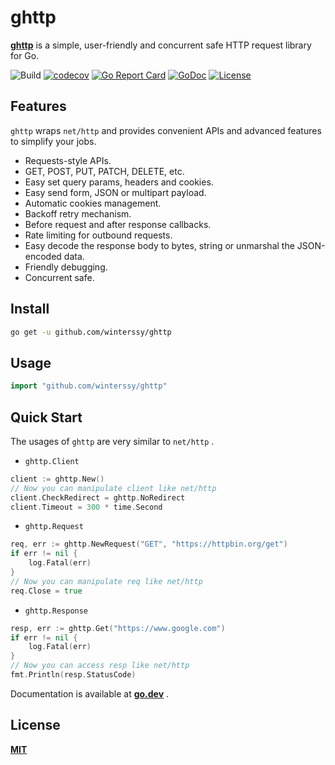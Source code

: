 # ghttp

**[ghttp](https://pkg.go.dev/github.com/winterssy/ghttp)** is a simple, user-friendly and concurrent safe HTTP request library for Go.

![Build](https://img.shields.io/github/workflow/status/winterssy/ghttp/Test/master?logo=appveyor) [![codecov](https://codecov.io/gh/winterssy/ghttp/branch/master/graph/badge.svg)](https://codecov.io/gh/winterssy/ghttp) [![Go Report Card](https://goreportcard.com/badge/github.com/winterssy/ghttp)](https://goreportcard.com/report/github.com/winterssy/ghttp) [![GoDoc](https://img.shields.io/badge/godoc-reference-5875b0)](https://pkg.go.dev/github.com/winterssy/ghttp) [![License](https://img.shields.io/github/license/winterssy/ghttp.svg)](LICENSE)

## Features

`ghttp` wraps `net/http` and provides convenient APIs and advanced features to simplify your jobs.

- Requests-style APIs.
- GET, POST, PUT, PATCH, DELETE, etc.
- Easy set query params, headers and cookies.
- Easy send form, JSON or multipart payload.
- Automatic cookies management.
- Backoff retry mechanism.
- Before request and after response callbacks.
- Rate limiting for outbound requests.
- Easy decode the response body to bytes, string or unmarshal the JSON-encoded data.
- Friendly debugging.
- Concurrent safe.

## Install

```sh
go get -u github.com/winterssy/ghttp
```

## Usage

```go
import "github.com/winterssy/ghttp"
```

## Quick Start

The usages of `ghttp` are very similar to `net/http` .

- `ghttp.Client`

```go
client := ghttp.New()
// Now you can manipulate client like net/http
client.CheckRedirect = ghttp.NoRedirect
client.Timeout = 300 * time.Second
```

- `ghttp.Request`

```go
req, err := ghttp.NewRequest("GET", "https://httpbin.org/get")
if err != nil {
    log.Fatal(err)
}
// Now you can manipulate req like net/http
req.Close = true
```

- `ghttp.Response`

```go
resp, err := ghttp.Get("https://www.google.com")
if err != nil {
    log.Fatal(err)
}
// Now you can access resp like net/http
fmt.Println(resp.StatusCode)
```

Documentation is available at  **[go.dev](https://pkg.go.dev/github.com/winterssy/ghttp)** .

## License

**[MIT](LICENSE)**
